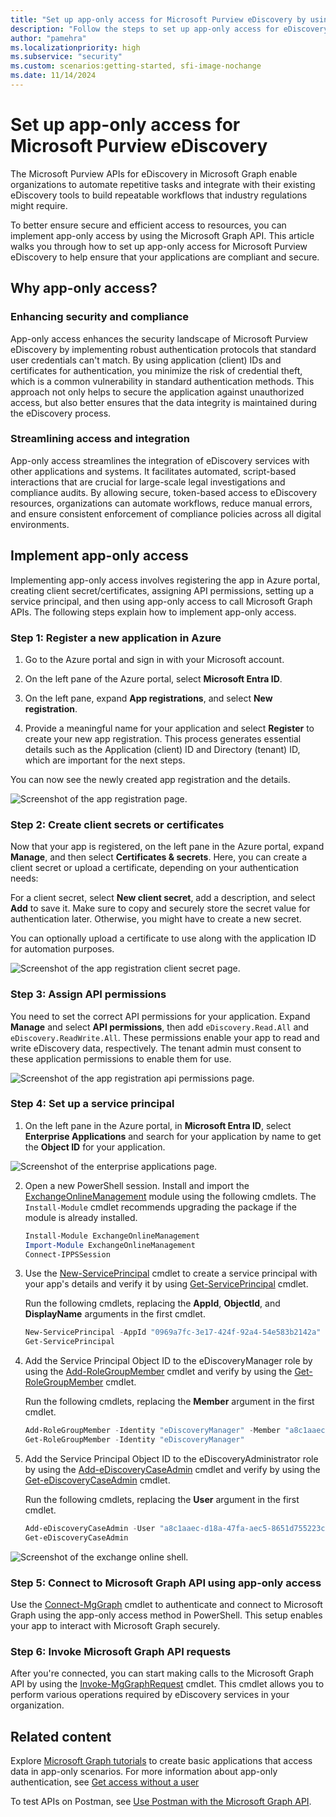 ```yaml
---
title: "Set up app-only access for Microsoft Purview eDiscovery by using Microsoft Graph APIs"
description: "Follow the steps to set up app-only access for eDiscovery Microsoft Graph APIs."
author: "pamehra"
ms.localizationpriority: high
ms.subservice: "security"
ms.custom: scenarios:getting-started, sfi-image-nochange
ms.date: 11/14/2024
---
```


# Set up app-only access for Microsoft Purview eDiscovery 

The Microsoft Purview APIs for eDiscovery in Microsoft Graph enable organizations to automate repetitive tasks and integrate with their existing eDiscovery tools to build repeatable workflows that industry regulations might require.

To better ensure secure and efficient access to resources, you can implement app-only access by using the Microsoft Graph API. This article walks you through how to set up app-only access for Microsoft Purview eDiscovery to help ensure that your applications are compliant and secure.

## Why app-only access?

### Enhancing security and compliance

App-only access enhances the security landscape of Microsoft Purview eDiscovery by implementing robust authentication protocols that standard user credentials can't match. By using application (client) IDs and certificates for authentication, you minimize the risk of credential theft, which is a common vulnerability in standard authentication methods. This approach not only helps to secure the application against unauthorized access, but also better ensures that the data integrity is maintained during the eDiscovery process.

### Streamlining access and integration

App-only access streamlines the integration of eDiscovery services with other applications and systems. It facilitates automated, script-based interactions that are crucial for large-scale legal investigations and compliance audits. By allowing secure, token-based access to eDiscovery resources, organizations can automate workflows, reduce manual errors, and ensure consistent enforcement of compliance policies across all digital environments.

## Implement app-only access

Implementing app-only access involves registering the app in Azure portal, creating client secret/certificates, assigning API permissions, setting up a service principal, and then using app-only access to call Microsoft Graph APIs. The following steps explain how to implement app-only access.

### Step 1: Register a new application in Azure

1. Go to the Azure portal and sign in with your Microsoft account.

2. On the left pane of the Azure portal, select **Microsoft Entra ID**.

3. On the left pane, expand **App registrations**, and select **New registration**.

4. Provide a meaningful name for your application and select **Register** to create your new app registration. This process generates essential details such as the Application (client) ID and Directory (tenant) ID, which are important for the next steps.

You can now see the newly created app registration and the details.

![Screenshot of the app registration page.](images/security-ediscovery-appauthsetup-step1.png)

### Step 2: Create client secrets or certificates

Now that your app is registered, on the left pane in the Azure portal, expand **Manage**, and then select **Certificates & secrets**. Here, you can create a client secret or upload a certificate, depending on your authentication needs:

For a client secret, select **New client secret**, add a description, and select **Add** to save it. Make sure to copy and securely store the secret value for authentication later. Otherwise, you might have to create a new secret.

You can optionally upload a certificate to use along with the application ID for automation purposes.

![Screenshot of the app registration client secret page.](images/security-ediscovery-appauthsetup-step2.png)

### Step 3: Assign API permissions

You need to set the correct API permissions for your application. Expand **Manage** and select **API permissions**, then add `eDiscovery.Read.All` and `eDiscovery.ReadWrite.All`. These permissions enable your app to read and write eDiscovery data, respectively. The tenant admin must consent to these application permissions to enable them for use.

![Screenshot of the app registration api permissions page.](images/security-ediscovery-appauthsetup-step3.png)

### Step 4: Set up a service principal

1. On the left pane in the Azure portal, in **Microsoft Entra ID**, select **Enterprise Applications** and search for your application by name to get the **Object ID** for your application.

![Screenshot of the enterprise applications page.](images/security-ediscovery-appauthsetup-step4_1.png)

2. Open a new PowerShell session. Install and import the [ExchangeOnlineManagement](https://www.powershellgallery.com/packages/ExchangeOnlineManagement) module using the following cmdlets. The `Install-Module` cmdlet recommends upgrading the package if the module is already installed.

    ```powershell
    Install-Module ExchangeOnlineManagement
    Import-Module ExchangeOnlineManagement
    Connect-IPPSSession
    ```

3. Use the [New-ServicePrincipal](/powershell/module/exchange/new-serviceprincipal) cmdlet to create a service principal with your app's details and verify it by using [Get-ServicePrincipal](/powershell/module/exchange/get-serviceprincipal) cmdlet.  
  
    Run the following cmdlets, replacing the **AppId**, **ObjectId**, and **DisplayName** arguments in the first cmdlet.

    ```powershell
    New-ServicePrincipal -AppId "0969a7fc-3e17-424f-92a4-54e583b2142a" -ObjectId "a8c1aaec-d18a-47fa-aec5-8651d755223c" -DisplayName "Graph App Auth"
    Get-ServicePrincipal
    ```

4. Add the Service Principal Object ID to the eDiscoveryManager role by using the [Add-RoleGroupMember](/powershell/module/exchange/add-rolegroupmember) cmdlet and verify by using the [Get-RoleGroupMember](/powershell/module/exchange/get-rolegroupmember) cmdlet.

    Run the following cmdlets, replacing the **Member** argument in the first cmdlet.

    ```powershell
    Add-RoleGroupMember -Identity "eDiscoveryManager" -Member "a8c1aaec-d18a-47fa-aec5-8651d755223c"
    Get-RoleGroupMember -Identity "eDiscoveryManager"
    ```

5. Add the Service Principal Object ID to the eDiscoveryAdministrator role by using the [Add-eDiscoveryCaseAdmin](/powershell/module/exchange/add-ediscoverycaseadmin) cmdlet and verify by using the [Get-eDiscoveryCaseAdmin](/powershell/module/exchange/get-ediscoverycaseadmin) cmdlet.

    Run the following cmdlets, replacing the **User** argument in the first cmdlet.

    ```powershell
    Add-eDiscoveryCaseAdmin -User "a8c1aaec-d18a-47fa-aec5-8651d755223c"
    Get-eDiscoveryCaseAdmin
    ```

![Screenshot of the exchange online shell.](images/security-ediscovery-appauthsetup-step4_2.png)

### Step 5: Connect to Microsoft Graph API using app-only access

Use the [Connect-MgGraph](/powershell/module/microsoft.graph.authentication/connect-mggraph) cmdlet to authenticate and connect to Microsoft Graph using the app-only access method in PowerShell. This setup enables your app to interact with Microsoft Graph securely.

### Step 6: Invoke Microsoft Graph API requests

After you're connected, you can start making calls to the Microsoft Graph API by using the [Invoke-MgGraphRequest](/powershell/module/microsoft.graph.authentication/invoke-mggraphrequest) cmdlet. This cmdlet allows you to perform various operations required by eDiscovery services in your organization.

## Related content

Explore [Microsoft Graph tutorials](/graph/tutorials) to create basic applications that access data in app-only scenarios. For more information about app-only authentication, see [Get access without a user](/graph/auth-v2-service)

To test APIs on Postman, see [Use Postman with the Microsoft Graph API](/graph/use-postman).
